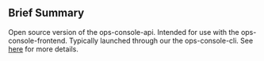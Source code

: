 ## Brief Summary
Open source version of the ops-console-api.
Intended for use with the ops-console-frontend.
Typically launched through our the ops-console-cli.
See [here]() for more details.